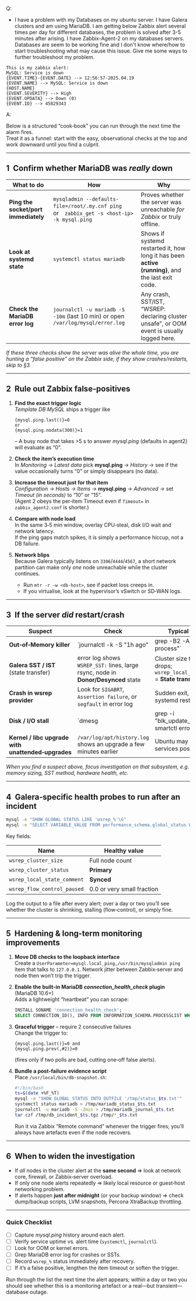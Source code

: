Q:
- I have a problem with my Databases on my ubuntu server. I have Galera clusters and am using MariaDB. I am getting below Zabbix alert several times per day for different databases, the problem is solved after 3-5 minutes after arising. I have Zabbix-Agent-2 on my databases servers. Databases are seem to be working fine and I don't know where/how to start troubleshooting what may cause this issue. Give me some ways to further troubleshoot my problem.
```
This is my zabbix alert:
MySQL: Service is down
{EVENT.TIME}-{EVENT.DATE} --> 12:56:57-2025.04.19
{EVENT.NAME} --> MySQL: Service is down
{HOST.NAME}
{EVENT.SEVERITY} --> High
{EVENT.OPDATA} --> Down (0)
{EVENT.ID} --> 45829343
```


A:

Below is a structured “cook‑book” you can run through the next time the alarm fires.  
Treat it as a funnel: start with the easy, observational checks at the top and work downward until you find a culprit.

---

## 1  Confirm whether MariaDB was *really* down

| What to do | How | Why |
|------------|-----|-----|
| **Ping the socket/port immediately** | `mysqladmin --defaults-file=/root/.my.cnf ping` or `zabbix_get -s <host-ip> -k mysql.ping` | Proves whether the server was unreachable *for Zabbix* or truly offline. |
| **Look at systemd state** | `systemctl status mariadb` | Shows if systemd restarted it, how long it has been **active (running)**, and the last exit code. |
| **Check the MariaDB error log** | `journalctl -u mariadb -S -10m` (last 10 min) or open `/var/log/mysql/error.log` | Any crash, SST/IST, “WSREP: declaring cluster unsafe”, or OOM event is usually logged here. |

*If these three checks show the server was alive the whole time, you are hunting a “false positive” on the Zabbix side; if they show crashes/restarts, skip to §3.*

---

## 2  Rule out Zabbix false‑positives

1. **Find the exact trigger logic**  
   *Template DB MySQL* ships a trigger like  
   ```
   {mysql.ping.last()}=0
   or
   {mysql.ping.nodata(300)}=1
   ```  
   – A busy node that takes >5 s to answer *mysql.ping* (defaults in agent2) will evaluate as “0”.

2. **Check the item’s execution time**  
   In *Monitoring → Latest data* pick **mysql.ping** → *History* → see if the value occasionally turns “0” or simply disappears (no data).

3. **Increase the timeout just for that item**  
   *Configuration → Hosts → Items* → **mysql.ping** → *Advanced* → set *Timeout (in seconds)* to “10” or “15”.  
   (Agent 2 obeys the per‑item Timeout even if `Timeout=` in `zabbix_agent2.conf` is shorter.)

4. **Compare with node load**  
   In the same 3‑5 min window, overlay CPU‑steal, disk I/O wait and network latency.  
   If the ping gaps match spikes, it is simply a performance hiccup, not a DB failure.

5. **Network blips**  
   Because Galera typically listens on `3306`/`4444`/`4567`, a short network partition can make only *one* node unreachable while the cluster continues.  
   - Run `mtr -r -w <db-host>`, see if packet loss creeps in.  
   - If you virtualise, look at the hypervisor’s vSwitch or SD‑WAN logs.

---

## 3  If the server *did* restart/crash

| Suspect | Check | Typical evidence |
|---------|-------|------------------|
| **Out‑of‑Memory killer** | `journalctl -k -S "1h ago" | grep -B2 -A3 "Killed process"` | Lines like `Killed process 12345 (mysqld) total-vm:...` |
| **Galera SST / IST** (state transfer) | error log shows `WSREP_SST:` lines, large rsync, node in **Donor/Desynced** state | Cluster size temporarily drops; `wsrep_local_state_comment` = **State transfer** |
| **Crash in wsrep provider** | Look for `SIGABRT`, `Assertion failure`, or `segfault` in error log | Sudden exit, followed by systemd restart |
| **Disk / I/O stall** | `dmesg | grep -i "blk_update_request"` or smartctl errors | MariaDB aborts due to `InnoDB: Unable to read/write data` |
| **Kernel / libc upgrade with unattended‑upgrades** | `/var/log/apt/history.log` shows an upgrade a few minutes earlier | Ubuntu may auto‑restart services post‑upgrade |

*When you find a suspect above, focus investigation on that subsystem, e.g. memory sizing, SST method, hardware health, etc.*

---

## 4  Galera‑specific health probes to run **after** an incident

```bash
mysql -e "SHOW GLOBAL STATUS LIKE 'wsrep_%'\G"
mysql -e "SELECT VARIABLE_VALUE FROM performance_schema.global_status WHERE VARIABLE_NAME IN ('Threads_running','Uptime')\G"
```

Key fields:

| Name | Healthy value |
|------|---------------|
| `wsrep_cluster_size` | Full node count |
| `wsrep_cluster_status` | **Primary** | 
| `wsrep_local_state_comment` | **Synced** |
| `wsrep_flow_control_paused` | 0.0 or very small fraction |

Log the output to a file after every alert; over a day or two you’ll see whether the cluster is shrinking, stalling (flow‑control), or simply fine.

---

## 5  Hardening & long‑term monitoring improvements

1. **Move DB checks to the loopback interface**  
   Create a `UserParameter=mysql.local_ping,/usr/bin/mysqladmin ping` item that talks to `127.0.0.1`. Network jitter between Zabbix‑server and node then won’t trip the trigger.

2. **Enable the built‑in MariaDB *connection_health_check* plugin** (MariaDB 10.6+)   
   Adds a lightweight “heartbeat” you can scrape:  
   ```sql
   INSTALL SONAME 'connection_health_check';
   SELECT CONNECTION_ID(), INFO FROM INFORMATION_SCHEMA.PROCESSLIST WHERE INFO LIKE '/* Health check ping %';
   ```

3. **Graceful trigger** – require 2 consecutive failures  
   Change the trigger to:  
   ```
   {mysql.ping.last()}=0 and
   {mysql.ping.prev(,#2)}=0
   ```  
   (fires only if two polls are bad, cutting one‑off false alerts).

4. **Bundle a post‑failure evidence script**  
   Place `/usr/local/bin/db-snapshot.sh`:

   ```bash
   #!/bin/bash
   ts=$(date +%F_%T)
   mysql -e "SHOW GLOBAL STATUS INTO OUTFILE '/tmp/status_$ts.txt'"
   systemctl status mariadb > /tmp/mariadb_status_$ts.txt
   journalctl -u mariadb -S -2min > /tmp/mariadb_journal_$ts.txt
   tar czf /tmp/db_incident_$ts.tgz /tmp/*_$ts.txt
   ```
   Run it via Zabbix “Remote command” whenever the trigger fires; you’ll always have artefacts even if the node recovers.

---

## 6  When to widen the investigation

- If *all* nodes in the cluster alert at the **same second** ⇒ look at network core, firewall, or Zabbix‑server overload.  
- If only one node alerts repeatedly ⇒ likely local resource or guest‑host networking problem.  
- If alerts happen **just after midnight** (or your backup window) ⇒ check dump/backup scripts, LVM snapshots, Percona XtraBackup throttling.

---

### Quick Checklist

- [ ] Capture *mysql.ping* history around each alert.  
- [ ] Verify service uptime vs. alert time (`systemctl`, `journalctl`).  
- [ ] Look for OOM or kernel errors.  
- [ ] Grep MariaDB error log for crashes or SSTs.  
- [ ] Record `wsrep_%` status immediately after recovery.  
- [ ] If it’s a false positive, lengthen the item timeout or soften the trigger.  

Run through the list the next time the alert appears; within a day or two you should see whether this is a monitoring artefact or a real—but transient—database outage.
